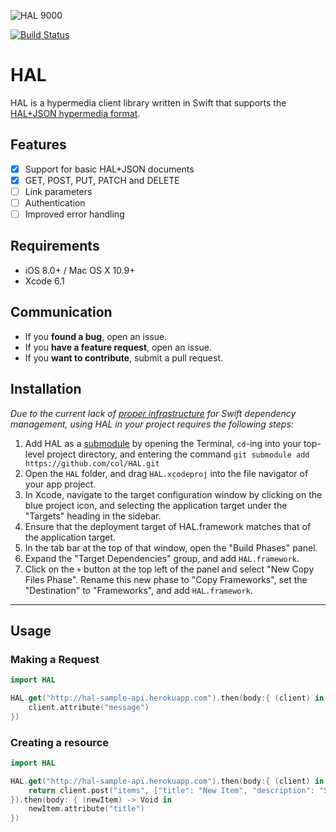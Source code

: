 ![HAL 9000](http://upload.wikimedia.org/wikipedia/commons/thumb/f/f6/HAL9000.svg/440px-HAL9000.svg.png)

[![Build Status](https://travis-ci.org/col/HAL.svg)](https://travis-ci.org/col/HAL)

HAL
===

HAL is a hypermedia client library written in Swift that supports the [HAL+JSON hypermedia format](http://stateless.co/hal_specification.html).

## Features

- [x] Support for basic HAL+JSON documents
- [x] GET, POST, PUT, PATCH and DELETE
- [ ] Link parameters
- [ ] Authentication
- [ ] Improved error handling

## Requirements

- iOS 8.0+ / Mac OS X 10.9+
- Xcode 6.1

## Communication

- If you **found a bug**, open an issue.
- If you **have a feature request**, open an issue.
- If you **want to contribute**, submit a pull request.

## Installation

_Due to the current lack of [proper infrastructure](http://cocoapods.org) for Swift dependency management, using HAL in your project requires the following steps:_

1. Add HAL as a [submodule](http://git-scm.com/docs/git-submodule) by opening the Terminal, `cd`-ing into your top-level project directory, and entering the command `git submodule add https://github.com/col/HAL.git`
2. Open the `HAL` folder, and drag `HAL.xcodeproj` into the file navigator of your app project.
3. In Xcode, navigate to the target configuration window by clicking on the blue project icon, and selecting the application target under the "Targets" heading in the sidebar.
4. Ensure that the deployment target of HAL.framework matches that of the application target.
5. In the tab bar at the top of that window, open the "Build Phases" panel.
6. Expand the "Target Dependencies" group, and add `HAL.framework`.
7. Click on the `+` button at the top left of the panel and select "New Copy Files Phase". Rename this new phase to "Copy Frameworks", set the "Destination" to "Frameworks", and add `HAL.framework`.

---

## Usage

### Making a Request

```swift
import HAL

HAL.get("http://hal-sample-api.herokuapp.com").then(body:{ (client) in
	client.attribute("message")
})
```


### Creating a resource

```swift
import HAL

HAL.get("http://hal-sample-api.herokuapp.com").then(body:{ (client) in
	return client.post("items", ["title": "New Item", "description": "Sample item."])
}).then(body: { (newItem) -> Void in
	newItem.attribute("title")
})
```




